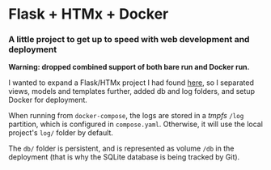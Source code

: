 # Flask + HTMx + Docker

### A little project to get up to speed with web development and deployment

**Warning: dropped combined support of both bare run and Docker run.**

I wanted to expand a Flask/HTMx project I had found [here](https://codecapsules.io/docs/tutorials/build-flask-htmx-app/#building-the-htmx-frontend), so I separated views, models and templates further, added db and log folders, and setup Docker for deployment.

When running from `docker-compose`, the logs are stored in a *tmpfs* `/log` partition, which is configured in `compose.yaml`. Otherwise, it will use the local project's `log/` folder by default.

The `db/` folder is persistent, and is represented as volume `/db` in the deployment (that is why the SQLite database is being tracked by Git).
